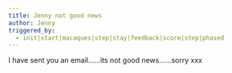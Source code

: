 ```yaml
---
title: Jenny not good news
author: Jenny
triggered_by:
  - init|start|macaques|step|stay|feedback|score|step|phased
---
```

I have sent you an email......its not good news......sorry xxx
